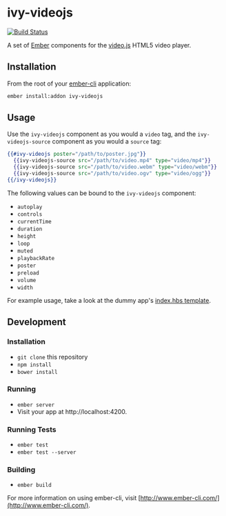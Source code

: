 # ivy-videojs

[![Build Status](https://travis-ci.org/IvyApp/ivy-videojs.svg?branch=master)](https://travis-ci.org/IvyApp/ivy-videojs)

A set of [Ember](http://emberjs.com/) components for the
[video.js](http://www.videojs.com/) HTML5 video player.

## Installation

From the root of your [ember-cli](http://www.ember-cli.com/) application:

```sh
ember install:addon ivy-videojs
```

## Usage

Use the `ivy-videojs` component as you would a `video` tag, and the
`ivy-videojs-source` component as you would a `source` tag:

```handlebars
{{#ivy-videojs poster="/path/to/poster.jpg"}}
  {{ivy-videojs-source src="/path/to/video.mp4" type="video/mp4"}}
  {{ivy-videojs-source src="/path/to/video.webm" type="video/webm"}}
  {{ivy-videojs-source src="/path/to/video.ogv" type="video/ogg"}}
{{/ivy-videojs}}
```

The following values can be bound to the `ivy-videojs` component:

* `autoplay`
* `controls`
* `currentTime`
* `duration`
* `height`
* `loop`
* `muted`
* `playbackRate`
* `poster`
* `preload`
* `volume`
* `width`

For example usage, take a look at the dummy app's
[index.hbs template](tests/dummy/app/templates/index.hbs).

## Development

### Installation

* `git clone` this repository
* `npm install`
* `bower install`

### Running

* `ember server`
* Visit your app at http://localhost:4200.

### Running Tests

* `ember test`
* `ember test --server`

### Building

* `ember build`

For more information on using ember-cli, visit [http://www.ember-cli.com/](http://www.ember-cli.com/).
